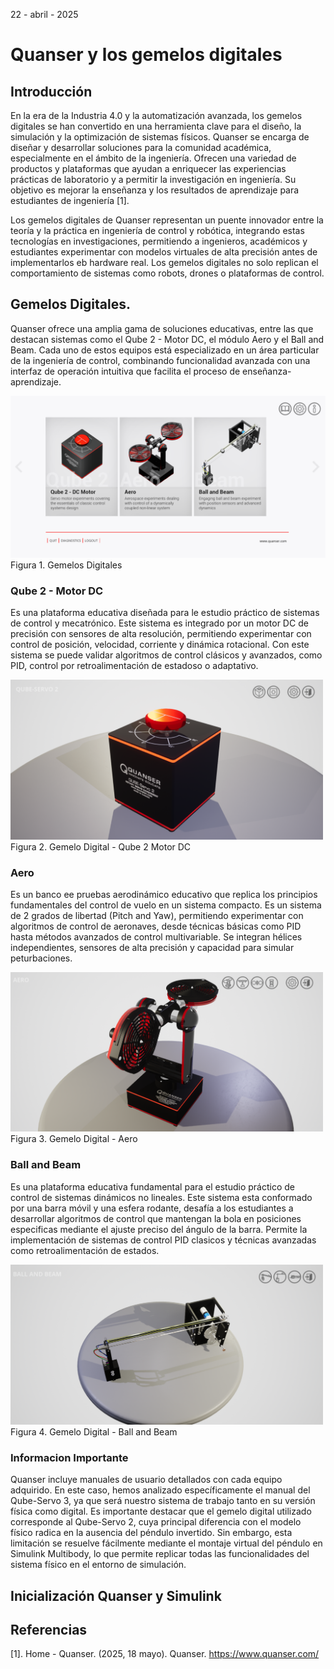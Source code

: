 22 - abril - 2025

# Quanser y los gemelos digitales

## Introducción

En la era de la Industria 4.0 y la automatización avanzada, los gemelos digitales se han convertido en una herramienta clave para el diseño, la simulación y la optimización de sistemas físicos. Quanser se encarga de diseñar y desarrollar soluciones para la comunidad académica, especialmente en el ámbito de la ingeniería. Ofrecen una variedad de productos y plataformas que ayudan a enriquecer las experiencias prácticas de laboratorio y a permitir la investigación en ingeniería. Su objetivo es mejorar la enseñanza y los resultados de aprendizaje para estudiantes de ingeniería [1]. 

Los gemelos digitales de Quanser representan un puente innovador entre la teoría y la práctica en ingeniería de control y robótica, integrando estas tecnologías en investigaciones, permitiendo a ingenieros, académicos y estudiantes experimentar con modelos virtuales de alta precisión antes de implementarlos eb hardware real. Los gemelos digitales no solo replican el comportamiento de sistemas como robots, drones o plataformas de control.



## Gemelos Digitales.
Quanser ofrece una amplia gama de soluciones educativas, entre las que destacan sistemas como el Qube 2 - Motor DC, el módulo Aero y el Ball and Beam. Cada uno de estos equipos está especializado en un área particular de la ingeniería de control, combinando funcionalidad avanzada con una interfaz de operación intuitiva que facilita el proceso de enseñanza-aprendizaje.

<img src="Gemelos.png" alt="Gemelos" width="650">
Figura 1. Gemelos Digitales


### Qube 2 - Motor DC
Es una plataforma educativa diseñada para le estudio práctico de sistemas de control y mecatrónico. Este sistema es integrado por un motor DC de precisión con sensores de alta resolución, permitiendo experimentar con control de posición, velocidad, corriente y dinámica rotacional. Con este sistema se puede validar algoritmos de control clásicos y avanzados, como PID, control por retroalimentación de estadoso o adaptativo. 

<img src="Qube_2.png" alt="Qube_2" width="500">
Figura 2. Gemelo Digital - Qube 2 Motor DC

### Aero
Es un banco ee pruebas aerodinámico educativo que replica los principios fundamentales del control de vuelo en un sistema compacto. Es un sistema de 2 grados de libertad (Pitch and Yaw), permitiendo experimentar con algoritmos de control de aeronaves, desde técnicas básicas como PID hasta métodos avanzados de control multivariable. Se integran hélices independientes, sensores  de alta precisión y capacidad para simular peturbaciones.

<img src="Aero.png" alt="Aero" width="500">
Figura 3. Gemelo Digital - Aero


### Ball and Beam
Es una plataforma educativa fundamental para el estudio práctico de control de sistemas dinámicos no lineales. Este sistema esta conformado por una barra móvil y una esfera rodante, desafía a los estudiantes a desarrollar algoritmos de control que mantengan la bola en posiciones especificas mediante el ajuste preciso del ángulo de la barra. Permite la implementación de sistemas de control PID clasicos y técnicas avanzadas como retroalimentación de estados.

<img src="Ball.png" alt="Ball.png" width="500">
Figura 4. Gemelo Digital -  Ball and Beam


### Informacion Importante
Quanser incluye manuales de usuario detallados con cada equipo adquirido. En este caso, hemos analizado específicamente el manual del Qube-Servo 3, ya que será nuestro sistema de trabajo tanto en su versión física como digital. Es importante destacar que el gemelo digital utilizado corresponde al Qube-Servo 2, cuya principal diferencia con el modelo físico radica en la ausencia del péndulo invertido. Sin embargo, esta limitación se resuelve fácilmente mediante el montaje virtual del péndulo en Simulink Multibody, lo que permite replicar todas las funcionalidades del sistema físico en el entorno de simulación.




## Inicialización Quanser y Simulink




## Referencias
[1]. Home - Quanser. (2025, 18 mayo). Quanser. https://www.quanser.com/
